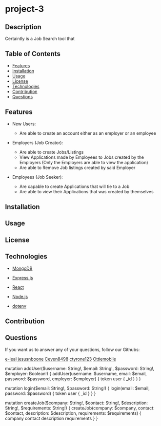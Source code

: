 # project-3

## Description
Certaintly is a Job Search tool that 


## Table of Contents

  * [Features](#features)
  * [Installation](#installation)
  * [Usage](#usage)
  * [License](#license)
  * [Technologies](#technologies)
  * [Contribution](#contribution)
  * [Questions](#questions) 

## Features

* New Users:
  * Are able to create an account either as an employer or an employee

* Employers (Job Creator):
  * Are able to create Jobs/Listings
  * View Applications made by Employees to Jobs created by the Employers (Only the Employers are able to view the application)
  * Are able to Remove Job listings created by said Employer

* Employees (Job Seeker):
  * Are capable to create Applications that will tie to a Job
  * Are able to view their Applications that was created by themselves


## Installation


## Usage


## License


## Technologies

* [MongoDB](https://www.npmjs.com/package/mongodb)

* [Express.js](https://www.npmjs.com/package/express)

* [React](https://www.npmjs.com/package/react)

* [Node.js](https://www.npmjs.com/package/node)

* [dotenv](https://www.npmjs.com/package/dotenv)

## Contribution


## Questions

If you want us to answer any of your questions, follow our Githubs:

[e-leal](https://github.com/e-leal)
[jesusnboone](https://github.com/jesusnboone)
[Ceven8498](https://github.com/Ceven8498)
[ctyrone123](https://github.com/ctyrone123)
[Ottiemobile](https://github.com/Ottiemobile)

mutation addUser($username: String!, $email: String!, $password: String!, $employer: Boolean!) {
  addUser(username: $username, email: $email, password: $password, employer: $employer) {
    token
    user {
      _id
    }
  }
}

mutation login($email: String!, $password: String!) {
  login(email: $email, password: $password) {
    token
    user {
      _id
    }
  }
}

mutation createJob($company: String!, $contact: String!, $description: String!, $requirements: String!) {
  createJob(company: $company, contact: $contact, description: $description, requirements: $requirements) {
    	company
    	contact
    	description
    	requirements
    }
}

